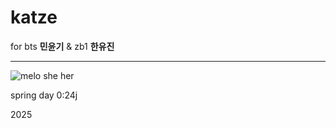 # katze
for bts **민윤기** & zb1 **한유진**
***


![melo](https://pixels.crd.co/assets/images/gallery15/ce8871cc.gif?v=379361a4) she her


spring day 0:24j

2025
